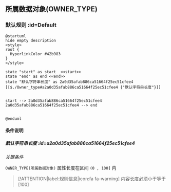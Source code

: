 ## 所属数据对象(OWNER_TYPE) <!-- {docsify-ignore-all} -->

   

### 默认规则 :id=Default

```plantuml
@startuml
hide empty description
<style>
root {
  HyperlinkColor #42b983
}
</style>

state "start" as start  <<start>>
state "end" as end <<end>>
state "默认字符串长度" as 2a0d35afab886ca51664f25ec51cfee4 [[$./Owner_type#a2a0d35afab886ca51664f25ec51cfee4 {"默认字符串长度"}]]


start --> 2a0d35afab886ca51664f25ec51cfee4 
2a0d35afab886ca51664f25ec51cfee4 --> end 


@enduml
```

#### 条件说明

##### 默认字符串长度 :id=a2a0d35afab886ca51664f25ec51cfee4


*关键条件*


`OWNER_TYPE(所属数据对象)` 属性长度在区间 `(0 , 100]` 内

> [!ATTENTION|label:规则信息|icon:fa fa-warning]
> 内容长度必须小于等于[100]







